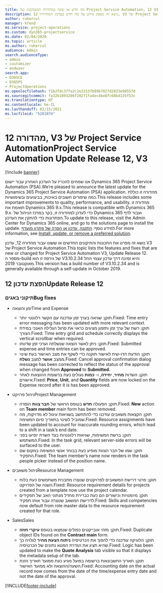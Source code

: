 ```yaml
---
title: מה חדש או שונה במהדורה המעודכנת של Project Service Automation, 12 V3
description: נושא זה מספק מידע על מה חדש בעדכון המהדורה 12, V3 של Project Service Automation.
author: ruhercul
manager: kfend
ms.service: project-operations
ms.custom: dyn365-projectservice
ms.date: 02/04/2020
ms.topic: article
ms.author: ruhercul
audience: Admin
search.audienceType:
- admin
- customizer
- enduser
search.app:
- D365CE
- D365PS
- ProjectOperations
ms.openlocfilehash: f1b2fdc37fa2c2e31537b89b7027d2833e905578
ms.sourcegitcommit: fa32b1893286f20271fa4ec4be8fc68bd135f53c
ms.translationtype: HT
ms.contentlocale: he-IL
ms.lasthandoff: 02/15/2021
ms.locfileid: "5281074"
---
```

# <a name="project-service-automation-update-release-12-v3"></a><span data-ttu-id="e4d10-103">מהדורה 12, V3 של Project Service Automation</span><span class="sxs-lookup"><span data-stu-id="e4d10-103">Project Service Automation Update Release 12, V3</span></span>

[!include [banner](../includes/psa-now-project-operations.md)]

<span data-ttu-id="e4d10-104">אנו שמחים להכריז על העדכון האחרון עבור יישום Dynamics 365 Project Service Automation‏ (PSA).</span><span class="sxs-lookup"><span data-stu-id="e4d10-104">We’re pleased to announce the latest update for the Dynamics 365 Project Service Automation (PSA) application.</span></span> <span data-ttu-id="e4d10-105">מהדורה זו כוללת כמה שיפורים חשובים באיכות, בביצועים ובשימושיות.</span><span class="sxs-lookup"><span data-stu-id="e4d10-105">This release includes some important improvements to quality, performance, and usability.</span></span> <span data-ttu-id="e4d10-106">מהדורה זו תואמת את Dynamics 365 9.x.</span><span class="sxs-lookup"><span data-stu-id="e4d10-106">This release is compatible with Dynamics 365 9.x.</span></span> <span data-ttu-id="e4d10-107">כדי לעדכן למהדורה זו, בקר במרכז הניהול של Dynamics 365 ועבור לדף הפתרונות כדי להתקין את העדכון.</span><span class="sxs-lookup"><span data-stu-id="e4d10-107">To update to this release, visit the Admin Center for Dynamics 365 online, and go to the solutions page to install the update.</span></span> <span data-ttu-id="e4d10-108">למידע נוסף: [התקנה, עדכון או הסרה של פתרון מועדף](https://docs.microsoft.com/power-platform/admin/install-remove-preferred-solution).</span><span class="sxs-lookup"><span data-stu-id="e4d10-108">For more information, see [Install, update, or remove a preferred solution](https://docs.microsoft.com/power-platform/admin/install-remove-preferred-solution).</span></span>

<span data-ttu-id="e4d10-109">נושא זה מפרט את התכונות והתיקונים החדשים או ששונו עבור מהדורה 12, עדכון V3 של Project Service Automation.</span><span class="sxs-lookup"><span data-stu-id="e4d10-109">This topic lists the features and fixes that are new or changed for Project Service Automation V3, Update Release 12.</span></span> <span data-ttu-id="e4d10-110">מספר ה-build של גירסה זו הוא V3.10.2.34 והיא זמינה דרך עדכון עצמי החל מאוקטובר 2019.</span><span class="sxs-lookup"><span data-stu-id="e4d10-110">This version has a build number of V3.10.2.34 and is generally available through a self-update in October 2019.</span></span>

## <a name="update-release-12"></a><span data-ttu-id="e4d10-111">הפצת עדכון 12</span><span class="sxs-lookup"><span data-stu-id="e4d10-111">Update Release 12</span></span>

### <a name="bug-fixes"></a><span data-ttu-id="e4d10-112">תיקוני באגים</span><span class="sxs-lookup"><span data-stu-id="e4d10-112">Bug fixes</span></span>

- <span data-ttu-id="e4d10-113">זמן והוצאה</span><span class="sxs-lookup"><span data-stu-id="e4d10-113">Time and Expense</span></span>

    - <span data-ttu-id="e4d10-114">תוקן: שגיאה בערך זמן עודכנה עם הקשר רלוונטי יותר.</span><span class="sxs-lookup"><span data-stu-id="e4d10-114">Fixed: Time entry error messaging has been updated with more relevant context.</span></span>
    - <span data-ttu-id="e4d10-115">תוקן: רשת של ערך זמן ותזמון מציגים כראוי את סרגל הגלילה האנכי במידת הצורך.</span><span class="sxs-lookup"><span data-stu-id="e4d10-115">Fixed: Time entry grid and schedule correctly displays the vertical scrollbar when required.</span></span>
    - <span data-ttu-id="e4d10-116">תוקן: ניתן לאשר הוצאה שנשלחה וערכי זמן שדווחו.</span><span class="sxs-lookup"><span data-stu-id="e4d10-116">Fixed: Submitted expense and time entries can be approved.</span></span>
    - <span data-ttu-id="e4d10-117">תוקן: הודעת הדו-שיח לאישור תוקנה כדי לשקף את מצב האישור בעת שינוי ממצב **אושר** למצב **נשלח**.</span><span class="sxs-lookup"><span data-stu-id="e4d10-117">Fixed: Cancel approval confirmation dialog message has been corrected to reflect the status of the approval when changed from **Approved** to **Submitted**.</span></span>
    - <span data-ttu-id="e4d10-118">תוקן: השדות **מחיר**, **יחידה**, ו- **כמות** נעולים כעת ברשומת ההוצאות לאחר אישורם.</span><span class="sxs-lookup"><span data-stu-id="e4d10-118">Fixed: **Price**, **Unit**, and **Quantity** fields are now locked on the Expense record after it is has been approved.</span></span>

- <span data-ttu-id="e4d10-119">ניהול פרויקט</span><span class="sxs-lookup"><span data-stu-id="e4d10-119">Project Management</span></span>

    - <span data-ttu-id="e4d10-120">תוקן: הפעולה **חדש** בטופס הראשי של **חבר צוות** הוסרה.</span><span class="sxs-lookup"><span data-stu-id="e4d10-120">Fixed: **New** action on **Team member** main form has been removed.</span></span>
    - <span data-ttu-id="e4d10-121">תוקן: הקצאות משאבים עודכנו כדי להתחשב בשגיאות עיגול לא מדויקות, מה שמוביל לשינוי בתאריך סיום המשימה.</span><span class="sxs-lookup"><span data-stu-id="e4d10-121">Fixed: Resource assignments have been updated to account for inaccurate rounding errors, which lead to a shift in a task’s end date.</span></span>
    - <span data-ttu-id="e4d10-122">תוקן: ברשת המשימות, שגיאות רלוונטיות בצד השרת יופיעו בפני המשתמש.</span><span class="sxs-lookup"><span data-stu-id="e4d10-122">Fixed: In the task grid, relevant server-side errors will be surfaced to the user.</span></span>
    - <span data-ttu-id="e4d10-123">תוקן: שמו של חבר הצוות מופיע כעת בבוחר אנשי המשימה במקום שם התפקיד.</span><span class="sxs-lookup"><span data-stu-id="e4d10-123">Fixed: The team member’s name now renders in the task people picker instead of the position name.</span></span>

- <span data-ttu-id="e4d10-124">ניהול משאבים</span><span class="sxs-lookup"><span data-stu-id="e4d10-124">Resource Management</span></span>

    - <span data-ttu-id="e4d10-125">תוקן: פרטי דרישת המשאבים לפרויקטים שנוצרו מתבנית משתמשים כעת בלוח השנה של הפרויקט.</span><span class="sxs-lookup"><span data-stu-id="e4d10-125">Fixed: Resource requirement details for projects created from a template now use the project calendar.</span></span>
    - <span data-ttu-id="e4d10-126">תוקן: מיומנויות וכישורים הם כעת כברירת מחדל מנתוני האב של תפקידים לדרישת המשאב שנוצרה עבור אותו תפקיד.</span><span class="sxs-lookup"><span data-stu-id="e4d10-126">Fixed: Skills and competencies now default from role master data to the resource requirement created for that role.</span></span>

- <span data-ttu-id="e4d10-127">Sales</span><span class="sxs-lookup"><span data-stu-id="e4d10-127">Sales</span></span>

    - <span data-ttu-id="e4d10-128">תוקן: מזהי אובייקטים כפולים שנמצאו בטופס **עיקרי חוזה**.</span><span class="sxs-lookup"><span data-stu-id="e4d10-128">Fixed: Duplicate object IDs found on the **Contract main** form.</span></span>
    - <span data-ttu-id="e4d10-129">תוקן: הלוגיקה עודכנה כדי להפוך את הכרטיסיה **ניתוח הצעת מחיר** לגלויה כך שהיא תציג את הגדרת המטא נתונים של הכרטיסיה.</span><span class="sxs-lookup"><span data-stu-id="e4d10-129">Fixed: Logic has been updated to make the **Quote Analysis** tab visible so that it displays the metadata setup of the tab.</span></span>
    - <span data-ttu-id="e4d10-130">תוקן: תאריך החשבונאות ברשומה בפועל מגיע כעת ממועד תאריך הזנת השעה/ההוצאה ולא ממועד האישור.</span><span class="sxs-lookup"><span data-stu-id="e4d10-130">Fixed: Accounting date on the actual record now comes from the date of the time/expense entry date and not the date of the approval.</span></span>


[!INCLUDE[footer-include](../includes/footer-banner.md)]